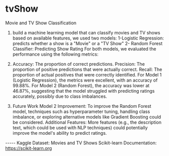 # tvShow
 Movie and TV Show Classification
1. build a machine learning model that can classify movies and TV shows based on available features, we used two models:
1-Logistic Regression: predicts whether a show is a "Movie" or a "TV Show"
2- Random Forest Classifier: Predicting Show Rating
For both models, we evaluated the performance using the following metrics:

2. Accuracy: The proportion of correct predictions.
Precision: The proportion of positive predictions that were actually correct.
Recall: The proportion of actual positives that were correctly identified.
For Model 1 (Logistic Regression), the metrics were excellent, with an accuracy of 99.88%. For Model 2 (Random Forest), the accuracy was lower at 46.87%, suggesting that the model struggled with predicting ratings accurately, possibly due to class imbalances.

3. Future Work
Model 2 Improvement: To improve the Random Forest model, techniques such as hyperparameter tuning, handling class imbalance, or exploring alternative models like Gradient Boosting could be considered.
Additional Features: More features (e.g., the description text, which could be used with NLP techniques) could potentially improve the model's ability to predict ratings.

-----  Kaggle Dataset: Movies and TV Shows
Scikit-learn Documentation: https://scikit-learn.org
